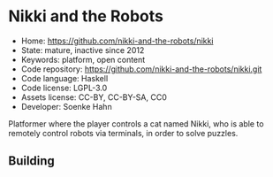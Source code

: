 # Nikki and the Robots

- Home: https://github.com/nikki-and-the-robots/nikki
- State: mature, inactive since 2012
- Keywords: platform, open content
- Code repository: https://github.com/nikki-and-the-robots/nikki.git
- Code language: Haskell
- Code license: LGPL-3.0
- Assets license: CC-BY, CC-BY-SA, CC0
- Developer: Soenke Hahn

Platformer where the player controls a cat named Nikki, who is able to remotely control robots via terminals, in order to solve puzzles.

## Building
